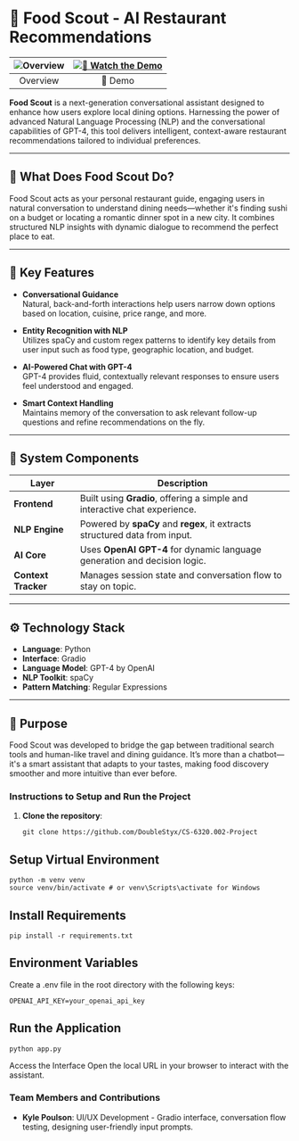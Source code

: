 # 🍴 Food Scout - AI Restaurant Recommendations

| ![Overview](https://github.com/DoubleStyx/CS-6320.002-Project/blob/main/images/graph.png?raw=true) | [![🎥 Watch the Demo](https://img.youtube.com/vi/X3G--T7PZB4/0.jpg)](https://www.youtube.com/watch?v=X3G--T7PZB4) |
|:---------------------------------------------------------------------------------------------------:|:------------------------------------------------------------------------------------------------------------:|
| Overview                                                                                           | 🎥 Demo                                                                                                       |

**Food Scout** is a next-generation conversational assistant designed to enhance how users explore local dining options. Harnessing the power of advanced Natural Language Processing (NLP) and the conversational capabilities of GPT-4, this tool delivers intelligent, context-aware restaurant recommendations tailored to individual preferences.

---

## 🎯 What Does Food Scout Do?

Food Scout acts as your personal restaurant guide, engaging users in natural conversation to understand dining needs—whether it's finding sushi on a budget or locating a romantic dinner spot in a new city. It combines structured NLP insights with dynamic dialogue to recommend the perfect place to eat.

---

## 🧠 Key Features

- **Conversational Guidance**  
  Natural, back-and-forth interactions help users narrow down options based on location, cuisine, price range, and more.

- **Entity Recognition with NLP**  
  Utilizes spaCy and custom regex patterns to identify key details from user input such as food type, geographic location, and budget.

- **AI-Powered Chat with GPT-4**  
  GPT-4 provides fluid, contextually relevant responses to ensure users feel understood and engaged.

- **Smart Context Handling**  
  Maintains memory of the conversation to ask relevant follow-up questions and refine recommendations on the fly.

---

## 🧩 System Components

| Layer          | Description                                                                 |
|----------------|-----------------------------------------------------------------------------|
| **Frontend**   | Built using **Gradio**, offering a simple and interactive chat experience.  |
| **NLP Engine** | Powered by **spaCy** and **regex**, it extracts structured data from input. |
| **AI Core**    | Uses **OpenAI GPT-4** for dynamic language generation and decision logic.    |
| **Context Tracker** | Manages session state and conversation flow to stay on topic.         |

---

## ⚙️ Technology Stack

- **Language**: Python  
- **Interface**: Gradio  
- **Language Model**: GPT-4 by OpenAI  
- **NLP Toolkit**: spaCy  
- **Pattern Matching**: Regular Expressions

---

## 🚀 Purpose

Food Scout was developed to bridge the gap between traditional search tools and human-like travel and dining guidance. It’s more than a chatbot—it's a smart assistant that adapts to your tastes, making food discovery smoother and more intuitive than ever before.


### Instructions to Setup and Run the Project
1. **Clone the repository**:
   ```
   git clone https://github.com/DoubleStyx/CS-6320.002-Project
   
## Setup Virtual Environment
```
python -m venv venv
source venv/bin/activate # or venv\Scripts\activate for Windows
```

## Install Requirements
```
pip install -r requirements.txt
```
## Environment Variables
Create a .env file in the root directory with the following keys:
```
OPENAI_API_KEY=your_openai_api_key
```
## Run the Application
```
python app.py
```
Access the Interface
Open the local URL in your browser to interact with the assistant.


### Team Members and Contributions
- **Kyle Poulson**: UI/UX Development - Gradio interface, conversation flow testing, designing user-friendly input prompts.